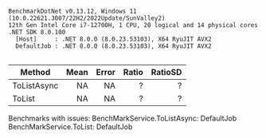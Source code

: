 ```

BenchmarkDotNet v0.13.12, Windows 11 (10.0.22621.3007/22H2/2022Update/SunValley2)
12th Gen Intel Core i7-12700H, 1 CPU, 20 logical and 14 physical cores
.NET SDK 8.0.100
  [Host]     : .NET 8.0.0 (8.0.23.53103), X64 RyuJIT AVX2
  DefaultJob : .NET 8.0.0 (8.0.23.53103), X64 RyuJIT AVX2


```
| Method      | Mean | Error | Ratio | RatioSD |
|------------ |-----:|------:|------:|--------:|
| ToListAsync |   NA |    NA |     ? |       ? |
| ToList      |   NA |    NA |     ? |       ? |

Benchmarks with issues:
  BenchMarkService.ToListAsync: DefaultJob
  BenchMarkService.ToList: DefaultJob
